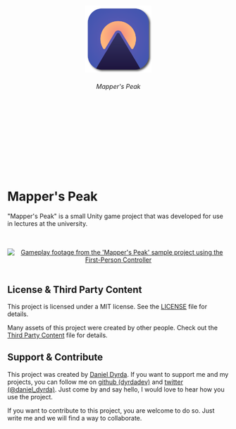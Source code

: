 
<br>
<br>
<br>
<br>
<br>
<br>
<p align=center display="flex" flexDirection="column">
<a href="https://github.com/dyrdadev/mappers-peak">
    <img src="./Media/icon.png" alt="An icon of the mapper's peak project." width="152px"/>
</a>
</p>
<h6 align=center display="flex" flexDirection="column">
    Mapper's Peak
</h6>
<br>
<br>
<br>
<br>
<br>
<br>
<br>
<br>
<br>



# Mapper's Peak

"Mapper's Peak" is a small Unity game project that was developed for use in lectures at the university.

<p align=center>
    <br>
    <br>
    <a href="https://github.com/dyrdadev/mappers-peak">
        <img src="./Media/first_person_controller_github_preview.gif" alt="Gameplay footage from the 'Mapper's Peak' sample project using the First-Person Controller"/>
    </a>
    <br>
    <br>
</p>

## License & Third Party Content

This project is licensed under a MIT license. See the [LICENSE](/LICENSE) file for details.

Many assets of this project were created by other people. Check out the [Third Party Content](/ThirdPartyContent.md) file for details.


## Support & Contribute

This project was created by [Daniel Dyrda](https://dyrda.io). If you want to support me and my projects, you can follow me on [github (dyrdadev)](https://github.com/dyrdadev) and [twitter (@daniel_dyrda)](https://twitter.com/daniel_dyrda). Just come by and say hello, I would love to hear how you use the project.

If you want to contribute to this project, you are welcome to do so. Just write me and we will find a way to collaborate.
